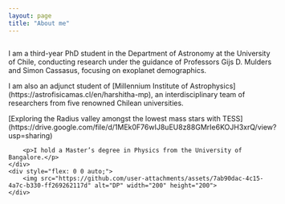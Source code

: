 ```yaml
---
layout: page
title: "About me"
---
```

<div style="display: flex; align-items: center;">
    <div style="flex: 1; padding-right: 20px;">
        <p>I am a third-year PhD student in the Department of Astronomy at the University of Chile, conducting research under the guidance of Professors Gijs D. Mulders and Simon Cassasus, focusing on exoplanet demographics.</p>
        <p>I am also an adjunct student of [Millennium Institute of Astrophysics](https://astrofisicamas.cl/en/harshitha-mp), an interdisciplinary team of researchers from five renowned Chilean universities.</p>
[Exploring the Radius valley amongst the lowest mass stars with TESS](https://drive.google.com/file/d/1MEk0F76wIJ8uEU8z88GMrIe6KOJH3xrQ/view?usp=sharing)  
  
        <p>I hold a Master’s degree in Physics from the University of Bangalore.</p>
    </div>
    <div style="flex: 0 0 auto;">
        <img src="https://github.com/user-attachments/assets/7ab90dac-4c15-4a7c-b330-ff269262117d" alt="DP" width="200" height="200">
    </div>
</div>
